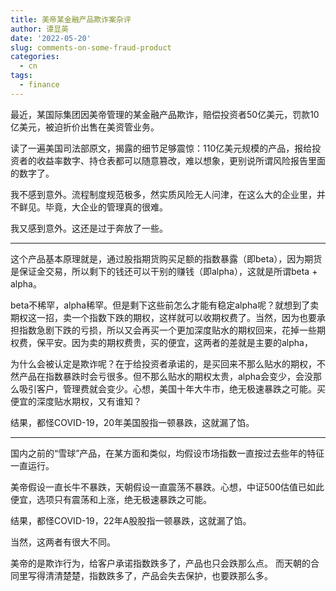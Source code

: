```yaml
---
title: 美帝某金融产品欺诈案杂评
author: 谭显英
date: '2022-05-20'
slug: comments-on-some-fraud-product
categories:
  - cn
tags:
  - finance
---
```


最近，某国际集团因美帝管理的某金融产品欺诈，赔偿投资者50亿美元，罚款10亿美元，被迫折价出售在美资管业务。

读了一遍美国司法部原文，揭露的细节足够震惊：110亿美元规模的产品，报给投资者的收益率数字、持仓表都可以随意篡改，难以想象，更别说所谓风险报告里面的数字了。

我不感到意外。流程制度规范极多，然实质风险无人问津，在这么大的企业里，并不鲜见。毕竟，大企业的管理真的很难。

我又感到意外。这还是过于奔放了一些。

---

这个产品基本原理就是，通过股指期货购买足额的指数暴露（即beta），因为期货是保证金交易，所以剩下的钱还可以干别的赚钱（即alpha），这就是所谓beta + alpha。

beta不稀罕，alpha稀罕。但是剩下这些前怎么才能有稳定alpha呢？就想到了卖期权这一招，卖一个指数下跌的期权，这样就可以收期权费了。当然，因为也要承担指数急剧下跌的亏损，所以又会再买一个更加深度贴水的期权回来，花掉一些期权费，保平安。因为卖的期权费贵，买的便宜，这两者的差就是主要的alpha，

为什么会被认定是欺诈呢？在于给投资者承诺的，是买回来不那么贴水的期权，不然产品在指数暴跌时会亏很多。但不那么贴水的期权太贵，alpha会变少，会没那么吸引客户，管理费就会变少。心想，美国十年大牛市，绝无极速暴跌之可能。买便宜的深度贴水期权，又有谁知？

结果，都怪COVID-19，20年美国股指一顿暴跌，这就漏了馅。

---

国内之前的“雪球”产品，在某方面和类似，均假设市场指数一直按过去些年的特征一直运行。

美帝假设一直长牛不暴跌，天朝假设一直震荡不暴跌。心想，中证500估值已如此便宜，选项只有震荡和上涨，绝无极速暴跌之可能。

结果，都怪COVID-19，22年A股股指一顿暴跌，这就漏了馅。

当然，这两者有很大不同。

美帝的是欺诈行为，给客户承诺指数跌多了，产品也只会跌那么点。 而天朝的合同里写得清清楚楚，指数跌多了，产品会失去保护，也要跌那么多。
